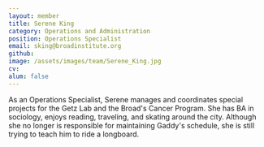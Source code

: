 ```yaml
---
layout: member
title: Serene King
category: Operations and Administration
position: Operations Specialist
email: sking@broadinstitute.org
github: 
image: /assets/images/team/Serene_King.jpg
cv:
alum: false
---
```


As an Operations Specialist, Serene manages and coordinates special projects for the Getz Lab and the Broad's Cancer Program. She has BA in sociology, enjoys reading, traveling, and skating around the city. Although she no longer is responsible for maintaining Gaddy's schedule, she is still trying to teach him to ride a longboard.
